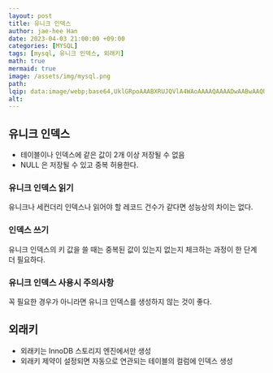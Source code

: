 ```yaml
---
layout: post  
title: 유니크 인덱스  
author: jae-hee Han  
date: 2023-04-03 21:00:00 +09:00  
categories: [MYSQL]  
tags: [mysql, 유니크 인덱스, 외래키]  
math: true  
mermaid: true  
image: /assets/img/mysql.png  
path:   
lqip: data:image/webp;base64,UklGRpoAAABXRUJQVlA4WAoAAAAQAAAADwAABwAAQUxQSDIAAAARL0AmbZurmr57yyIiqE8oiG0bejIYEQTgqiDA9vqnsUSI6H+oAERp2HZ65qP/VIAWAFZQOCBCAAAA8AEAnQEqEAAIAAVAfCWkAALp8sF8rgRgAP7o9FDvMCkMde9PK7euH5M1m6VWoDXf2FkP3BqV0ZYbO6NA/VFIAAAA  
alt:
---
```


## 유니크 인덱스 
- 테이블이나 인덱스에 같은 값이 2개 이상 저장될 수 없음 
- NULL 은 저장될 수 있고 중복 허용한다. 

### 유니크 인덱스 읽기

유니크나 세컨더리 인덱스나 읽어야 할 레코드 건수가 같다면 성능상의 차이는 없다. 

### 인덱스 쓰기

유니크 인덱스의 키 값을 쓸 때는 중복된 값이 있는지 없는지 체크하는 과정이 한 단계 더 필요하다. 

### 유니크 인덱스 사용시 주의사항 

꼭 필요한 경우가 아니라면 유니크 인덱스를 생성하지 않는 것이 좋다. 

## 외래키 
- 외래키는 InnoDB 스토리지 엔진에서만 생성
- 외래키 제약이 설정되면 자동으로 연관되는 테이블의 컬럼에 인덱스 생성




